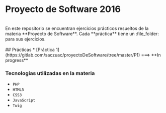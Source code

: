 # Proyecto de Software 2016
<br>
En este repositorio se encuentran ejercicios prácticos resueltos de la materia **Proyecto de Software**.
Cada **práctica** tiene un :file_folder: para sus ejercicios.
<br><br>
## Prácticas 
* [Práctica 1](https://gitlab.com/saczuac/proyectoDeSoftware/tree/master/P1) ===> **In progress**
<br>

### Tecnologías utilizadas en la materia

+ `PHP`
+ `HTML5`
+ `CSS3`
+ `JavaScript`
+ `Twig`
